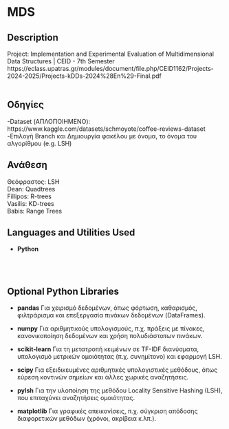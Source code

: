 <h1>MDS</h1> 

 

<h2>Description</h2>
Project: Implementation and Experimental Evaluation of Multidimensional Data Structures | CEID - 7th Semester
https://eclass.upatras.gr/modules/document/file.php/CEID1162/Projects-2024-2025/Projects-kDDs-2024%28En%29-Final.pdf
<br>
<br>


<h2>Οδηγίες</h2>
-Dataset (ΑΠΛΟΠΟΙΗΜΕΝΟ): https://www.kaggle.com/datasets/schmoyote/coffee-reviews-dataset
-Επιλογή Branch και Δημιουργία φακέλου με όνομα, το όνομα του αλγορίθμου (e.g. LSH)


<h2>Ανάθεση</h2>
Θεόφραστος: LSH  <br>
Dean: Quadtrees   <br>
Fillipos: R-trees   <br>
Vasilis: KD-trees  <br>
Babis: Range Trees  <br>

<h2>Languages and Utilities Used</h2>

- <b>Python</b> 

<br>
<br>
<h2>Optional Python Libraries</h2>

- <b>pandas</b>
Για χειρισμό δεδομένων, όπως φόρτωση, καθαρισμός, φιλτράρισμα και επεξεργασία πινάκων δεδομένων (DataFrames).


- <b>numpy</b>
Για αριθμητικούς υπολογισμούς, π.χ. πράξεις με πίνακες, κανονικοποίηση δεδομένων και χρήση πολυδιάστατων πινάκων.


- <b>scikit-learn</b>
Για τη μετατροπή κειμένων σε TF-IDF διανύσματα, υπολογισμό μετρικών ομοιότητας (π.χ. συνημίτονο) και εφαρμογή LSH.


- <b>scipy</b>
Για εξειδικευμένες αριθμητικές υπολογιστικές μεθόδους, όπως εύρεση κοντινών σημείων και άλλες χωρικές αναζητήσεις.


- <b>pylsh</b>
Για την υλοποίηση της μεθόδου Locality Sensitive Hashing (LSH), που επιταχύνει αναζητήσεις ομοιότητας.


- <b>matplotlib</b>
Για γραφικές απεικονίσεις, π.χ. σύγκριση απόδοσης διαφορετικών μεθόδων (χρόνοι, ακρίβεια κ.λπ.).
